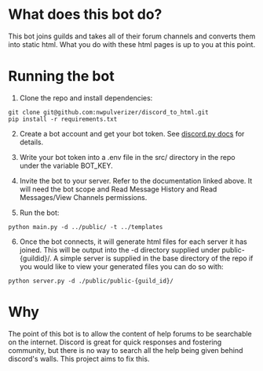 # What does this bot do?

This bot joins guilds and takes all of their forum channels and converts them into static html. What you do with these html pages is up to you at this point.

# Running the bot

1. Clone the repo and install dependencies:

```shell
git clone git@github.com:nwpulverizer/discord_to_html.git
pip install -r requirements.txt
```

2. Create a bot account and get your bot token. See [discord.py docs](https://discordpy.readthedocs.io/en/stable/discord.html) for details.

3. Write your bot token into a .env file in the src/ directory in the repo under the variable BOT_KEY.

4. Invite the bot to your server. Refer to the documentation linked above. It will need the bot scope and Read Message History and Read Messages/View Channels permissions.

5. Run the bot:

```shell
python main.py -d ../public/ -t ../templates
```

6. Once the bot connects, it will generate html files for each server it has joined. This will be output into the -d directory supplied under public-{guildid}/. A simple server is supplied in the base directory of the repo if you would like to view your generated files you can do so with:

```shell
python server.py -d ./public/public-{guild_id}/
```

# Why

The point of this bot is to allow the content of help forums to be searchable on the internet. Discord is great for quick responses and fostering community,
but there is no way to search all the help being given behind discord's walls. This project aims to fix this.
